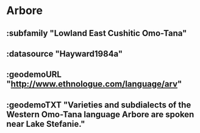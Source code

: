 # Arbore



## :subfamily "Lowland East Cushitic Omo-Tana"

## :datasource "Hayward1984a"

## :geodemoURL "http://www.ethnologue.com/language/arv"

## :geodemoTXT "Varieties and subdialects of the Western Omo-Tana language Arbore are spoken near Lake Stefanie."
